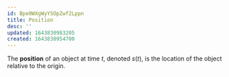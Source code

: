 ```yaml
---
id: Bpe0WXgWyYSOpZwf2Lppn
title: Position
desc: ''
updated: 1643830983205
created: 1643830954700
---
```


The **position** of an object at time $t$, denoted $s(t)$, is the location of the object relative to the origin.